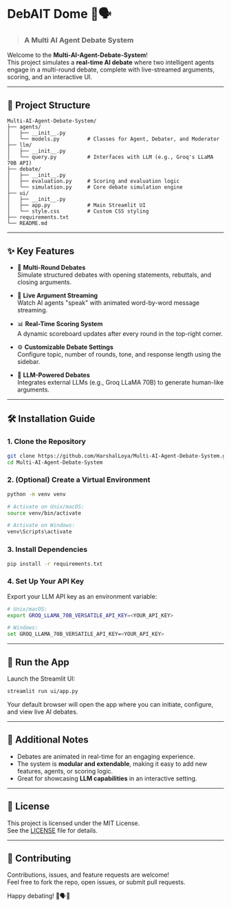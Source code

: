 # DebAIT Dome 🤖🗣️  
> <h3>A Multi AI Agent Debate System</h3>

Welcome to the **Multi-AI-Agent-Debate-System**!  
This project simulates a **real-time AI debate** where two intelligent agents engage in a multi-round debate, complete with live-streamed arguments, scoring, and an interactive UI.

---

## 📁 Project Structure

```plaintext
Multi-AI-Agent-Debate-System/
├── agents/
│   ├── __init__.py
│   └── models.py         # Classes for Agent, Debater, and Moderator
├── llm/
│   ├── __init__.py
│   └── query.py          # Interfaces with LLM (e.g., Groq's LLaMA 70B API)
├── debate/
│   ├── __init__.py
│   ├── evaluation.py     # Scoring and evaluation logic
│   └── simulation.py     # Core debate simulation engine
├── ui/
│   ├── __init__.py
│   ├── app.py            # Main Streamlit UI
│   └── style.css         # Custom CSS styling
├── requirements.txt      
└── README.md             
```

---

## ✨ Key Features

- 🧠 **Multi-Round Debates**  
  Simulate structured debates with opening statements, rebuttals, and closing arguments.

- 📡 **Live Argument Streaming**  
  Watch AI agents "speak" with animated word-by-word message streaming.

- 📊 **Real-Time Scoring System**  
  A dynamic scoreboard updates after every round in the top-right corner.

- ⚙️ **Customizable Debate Settings**  
  Configure topic, number of rounds, tone, and response length using the sidebar.

- 🔌 **LLM-Powered Debates**  
  Integrates external LLMs (e.g., Groq LLaMA 70B) to generate human-like arguments.

---

## 🛠️ Installation Guide

### 1. Clone the Repository

```bash
git clone https://github.com/HarshalLoya/Multi-AI-Agent-Debate-System.git
cd Multi-AI-Agent-Debate-System
```

### 2. (Optional) Create a Virtual Environment

```bash
python -m venv venv

# Activate on Unix/macOS:
source venv/bin/activate

# Activate on Windows:
venv\Scripts\activate
```

### 3. Install Dependencies

```bash
pip install -r requirements.txt
```

### 4. Set Up Your API Key

Export your LLM API key as an environment variable:

```bash
# Unix/macOS:
export GROQ_LLAMA_70B_VERSATILE_API_KEY=<YOUR_API_KEY>

# Windows:
set GROQ_LLAMA_70B_VERSATILE_API_KEY=<YOUR_API_KEY>
```

---

## 🚀 Run the App

Launch the Streamlit UI:

```bash
streamlit run ui/app.py
```

Your default browser will open the app where you can initiate, configure, and view live AI debates.

---

## 📌 Additional Notes

- Debates are animated in real-time for an engaging experience.
- The system is **modular and extendable**, making it easy to add new features, agents, or scoring logic.
- Great for showcasing **LLM capabilities** in an interactive setting.

---

## 📜 License

This project is licensed under the MIT License.  
See the [LICENSE](LICENSE) file for details.

---

## 🤝 Contributing

Contributions, issues, and feature requests are welcome!  
Feel free to fork the repo, open issues, or submit pull requests.

Happy debating! 🎉🗣️🤖
